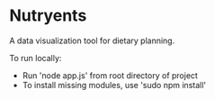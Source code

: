 # Nutryents
A data visualization tool for dietary planning.

To run locally:
* Run 'node app.js' from root directory of project
* To install missing modules, use 'sudo npm install'
